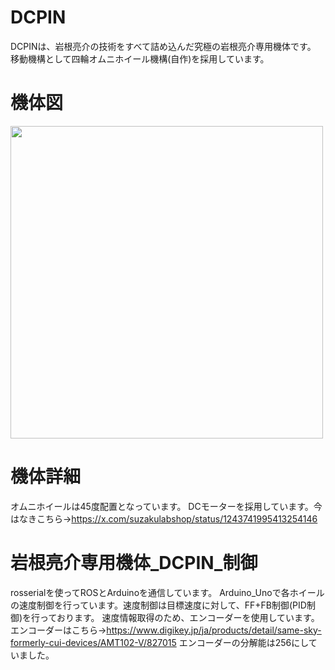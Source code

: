 # DCPIN
DCPINは、岩根亮介の技術をすべて詰め込んだ究極の岩根亮介専用機体です。
移動機構として四輪オムニホイール機構(自作)を採用しています。

# 機体図
<img src="https://github.com/user-attachments/assets/d64a460b-2bc1-42fc-97da-57b8c8728361" width="500">


# 機体詳細
オムニホイールは45度配置となっています。
DCモーターを採用しています。今はなきこちら→https://x.com/suzakulabshop/status/1243741995413254146

# 岩根亮介専用機体_DCPIN_制御
rosserialを使ってROSとArduinoを通信しています。
Arduino_Unoで各ホイールの速度制御を行っています。速度制御は目標速度に対して、FF+FB制御(PID制御)を行っております。
速度情報取得のため、エンコーダーを使用しています。エンコーダーはこちら→https://www.digikey.jp/ja/products/detail/same-sky-formerly-cui-devices/AMT102-V/827015
エンコーダーの分解能は256にしていました。

